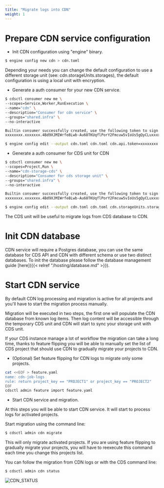 ```yaml
---
title: "Migrate logs into CDN"
weight: 1
---
```


# Prepare CDN service configuration
* Init CDN configuration using "engine" binary.
```sh
$ engine config new cdn > cdn.toml
```
Depending your needs you can change the default configuration to use a different storage unit (see: cdn.storageUnits.storages), the default configuration is using a local unit with encryption.

* Generate a auth consumer for your new CDN service.
```sh
$ cdsctl consumer new me \
--scopes=Service,Worker,RunExecution \
--name="cdn" \
--description="Consumer for cdn service" \
--groups="shared.infra" \
--no-interactive

Builtin consumer successfully created, use the following token to sign in:
xxxxxxxx.xxxxxxx.4Bd9XJMIWrfe8Lwb-Au68TKUqflPorY2Fmcuw5vIoUs5gQyCLuxxxxxxxxxxxxxx

$ engine config edit --output cdn.toml cdn.toml cdn.api.token=xxxxxxxx.xxxxxxx.4Bd9XJMIWrfe8Lwb-Au68TKUqflPorY2Fmcuw5vIoUs5gQyCLuxxxxxxxxxxxxxx
```

* Generate a auth consumer for CDS unit for CDN
```sh
$ cdsctl consumer new me \
--scopes=Project,Run \
--name="cdn-storage-cds" \
--description="Consumer for cds storage unit" \
--groups="shared.infra" \
--no-interactive

Builtin consumer successfully created, use the following token to sign in:
xxxxxxxx.xxxxxxx.4Bd9XJMIWrfe8Lwb-Au68TKUqflPorY2Fmcuw5vIoUs5gQyCLuxxxxxxxxxxxxxx

$ engine config edit --output cdn.toml cdn.toml cdn.storageUnits.storages.cds.token=xxxxxxxx.xxxxxxx.4Bd9XJMIWrfe8Lwb-Au68TKUqflPorY2Fmcuw5vIoUs5gQyCLuxxxxxxxxxxxxxx
```

The CDS unit will be useful to migrate logs from CDS database to CDN.

# Init CDN database
CDN service will require a Postgres database, you can use the same database for CDS API and CDN with different schema or use two distinct databases.
To init the database please follow the database management guide [here]({{< relref "/hosting/database.md" >}}).

# Start CDN service
By default CDN log processing and migration is active for all projects and you'll have to start the migration process manually. 

Migration will be executed in two steps, the first one will populate the CDN database from known log items. Then log content will be accessible through the temporary CDS unit and CDN will start to sync your storage unit with CDS unit.

If your CDS instance manage a lot of workflow the migration can take a long time, thanks to feature flipping you will be able to manually set the list of CDS project that should use CDN to gradually migrate your projects to CDN.

* (Optional) Set feature flipping for CDN logs to migrate only some projects.
```sh
cat <<EOF > feature.yaml
name: cdn-job-logs
rule: return project_key == "PROJECT1" or project_key == "PROJECT2"
EOF
cdsctl admin feature import feature.yaml
```

* Start CDN service and migration.

At this steps you will be able to start CDN service. It will start to process logs for activated projects. 

Start migration using the command line:
```sh
$ cdsctl admin cdn migrate
```
This will only migrate activated projects. If you are using feature flipping to gradually migrate your projects, you will have to reexecute this command each time you change this projects list.

You can follow the migration from CDN logs or with the CDS command line:
```sh
$ cdsctl admin cdn status
```

![CDN_STATUS](/images/cdn_status.png)
